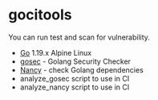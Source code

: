 # gocitools

You can run test and scan for vulnerability.
- [Go](https://go.dev/) 1.19.x Alpine Linux
- [gosec](https://github.com/securego/gosec) - Golang Security Checker
- [Nancy](https://github.com/sonatype-nexus-community/nancy) - check Golang dependencies
- analyze_gosec script to use in CI
- analyze_nancy script to use in CI